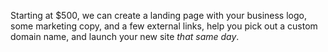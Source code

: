 Starting at $500, we can create a landing page with your business logo, some marketing copy, and a few external links, help you pick out a custom domain name, and launch your new site *that same day*.
